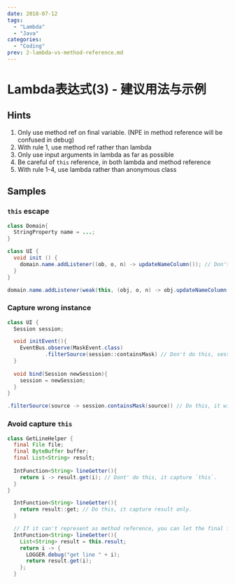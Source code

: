 ```yaml
---
date: 2018-07-12
tags: 
  - "Lambda"
  - "Java"
categories:
  - "Coding"
prev: 2-lambda-vs-method-reference.md
---
```


# Lambda表达式(3) - 建议用法与示例

## Hints

1. Only use method ref on final variable. (NPE in method reference will be confused in debug)
2. With rule 1, use method ref rather than lambda
3. Only use input arguments in lambda as far as possible
4. Be careful of `this` reference, in both lambda and method reference
5. With rule 1-4, use lambda rather than anonymous class

## Samples

### `this` escape 

```java
class Domain{
  StringProperty name = ...;
}

class UI {
  void init () {
    domain.name.addListener((ob, o, n) -> updateNameColumn()); // Don't do this, domain will hold this reference
  }
}
```

```java
domain.name.addListener(weak(this, (obj, o, n) -> obj.updateNameColumn())) // Do this, it only capture weak reference of this
```

### Capture wrong instance

```java
class UI {
  Session session;

  void initEvent(){
    EventBus.observe(MaskEvent.class)
            .filterSource(session::containsMask) // Don't do this, session is changeable, unless you really only care about session in this moment.
  }
  
  void bind(Session newSession){
    session = newSession;
  }
}
```

```java
.filterSource(source -> session.containsMask(source)) // Do this, it will check in current session
```


### Avoid capture `this`

```java
class GetLineHelper {
  final File file;
  final ByteBuffer buffer;
  final List<String> result;
  
  IntFunction<String> lineGetter(){
    return i -> result.get(i); // Dont' do this, it capture `this`.
  }
}
```

```java
  IntFunction<String> lineGetter(){
    return result::get; // Do this, it capture result only.
  }
```

```java
  // If it can't represent as method reference, you can let the final field be a local variable and then capture it.
  IntFunction<String> lineGetter(){
    List<String> result = this.result;
    return i -> {
      LOGGER.debug("get line " + i);
      return result.get(i);
    };
  }
```